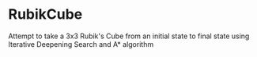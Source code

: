 # RubikCube

Attempt to take a 3x3 Rubik's Cube from an initial state to final state using Iterative Deepening Search and A* algorithm
